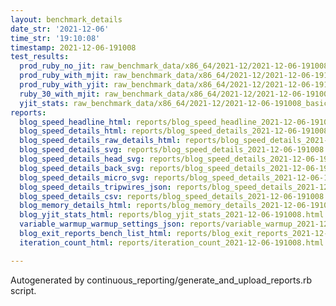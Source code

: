 ```yaml
---
layout: benchmark_details
date_str: '2021-12-06'
time_str: '19:10:08'
timestamp: 2021-12-06-191008
test_results:
  prod_ruby_no_jit: raw_benchmark_data/x86_64/2021-12/2021-12-06-191008_basic_benchmark_prod_ruby_no_jit.json
  prod_ruby_with_mjit: raw_benchmark_data/x86_64/2021-12/2021-12-06-191008_basic_benchmark_prod_ruby_with_mjit.json
  prod_ruby_with_yjit: raw_benchmark_data/x86_64/2021-12/2021-12-06-191008_basic_benchmark_prod_ruby_with_yjit.json
  ruby_30_with_mjit: raw_benchmark_data/x86_64/2021-12/2021-12-06-191008_basic_benchmark_ruby_30_with_mjit.json
  yjit_stats: raw_benchmark_data/x86_64/2021-12/2021-12-06-191008_basic_benchmark_yjit_stats.json
reports:
  blog_speed_headline_html: reports/blog_speed_headline_2021-12-06-191008.html
  blog_speed_details_html: reports/blog_speed_details_2021-12-06-191008.html
  blog_speed_details_raw_details_html: reports/blog_speed_details_2021-12-06-191008.raw_details.html
  blog_speed_details_svg: reports/blog_speed_details_2021-12-06-191008.svg
  blog_speed_details_head_svg: reports/blog_speed_details_2021-12-06-191008.head.svg
  blog_speed_details_back_svg: reports/blog_speed_details_2021-12-06-191008.back.svg
  blog_speed_details_micro_svg: reports/blog_speed_details_2021-12-06-191008.micro.svg
  blog_speed_details_tripwires_json: reports/blog_speed_details_2021-12-06-191008.tripwires.json
  blog_speed_details_csv: reports/blog_speed_details_2021-12-06-191008.csv
  blog_memory_details_html: reports/blog_memory_details_2021-12-06-191008.html
  blog_yjit_stats_html: reports/blog_yjit_stats_2021-12-06-191008.html
  variable_warmup_warmup_settings_json: reports/variable_warmup_2021-12-06-191008.warmup_settings.json
  blog_exit_reports_bench_list_html: reports/blog_exit_reports_2021-12-06-191008.bench_list.html
  iteration_count_html: reports/iteration_count_2021-12-06-191008.html

---
```

Autogenerated by continuous_reporting/generate_and_upload_reports.rb script.
